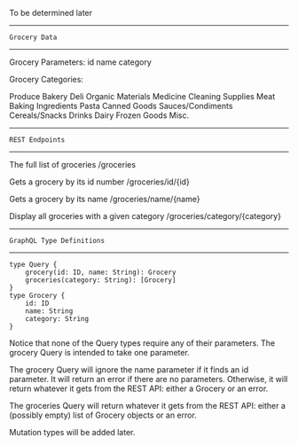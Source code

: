 To be determined later

---

    Grocery Data

---

Grocery Parameters:
id
name
category

Grocery Categories:

Produce
Bakery
Deli
Organic Materials
Medicine
Cleaning Supplies
Meat
Baking Ingredients
Pasta
Canned Goods
Sauces/Condiments
Cereals/Snacks
Drinks
Dairy
Frozen Goods
Misc.

---

    REST Endpoints

---

The full list of groceries
/groceries

Gets a grocery by its id number
/groceries/id/{id}

Gets a grocery by its name
/groceries/name/{name}

Display all groceries with a given category
/groceries/category/{category}

---

    GraphQL Type Definitions

---

```
type Query {
    grocery(id: ID, name: String): Grocery
    groceries(category: String): [Grocery]
}
type Grocery {
    id: ID
    name: String
    category: String
}
```

Notice that none of the Query types require any of their parameters. The grocery Query is intended to take one parameter.

The grocery Query will ignore the name parameter if it finds an id parameter. It will return an error if there are no parameters. Otherwise, it will return whatever it gets from the REST API: either a Grocery or an error.

The groceries Query will return whatever it gets from the REST API: either a (possibly empty) list of Grocery objects or an error.

Mutation types will be added later.
